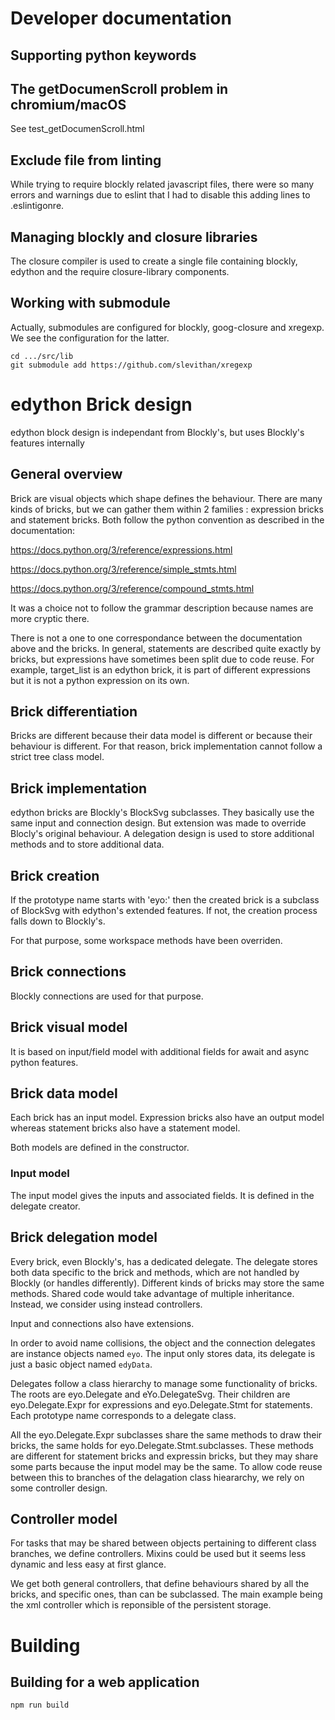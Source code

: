 # Developer documentation

## Supporting python keywords

## The getDocumenScroll problem in chromium/macOS

See test_getDocumenScroll.html

## Exclude file from linting

While trying to require blockly related javascript files, there were so many errors and warnings due to eslint that I had to disable this adding lines to .eslintigonre.

## Managing blockly and closure libraries

The closure compiler is used to create a single file containing blockly, edython and the require closure-library components.

## Working with submodule

Actually, submodules are configured for blockly, goog-closure and xregexp.
We see the configuration for the latter.

```
cd .../src/lib
git submodule add https://github.com/slevithan/xregexp
```

# edython Brick design

edython block design is independant from Blockly's,
but uses Blockly's features internally

## General overview

Brick are visual objects which shape defines the behaviour.
There are many kinds of bricks, but we can gather them within 2 families : expression bricks and statement bricks.
Both follow the python convention as described in the documentation:

https://docs.python.org/3/reference/expressions.html

https://docs.python.org/3/reference/simple_stmts.html

https://docs.python.org/3/reference/compound_stmts.html

It was a choice not to follow the grammar description because names are more cryptic there.

There is not a one to one correspondance between the documentation above and the bricks. In general, statements are described quite exactly by bricks, but expressions have sometimes been split due to code reuse. For example, target_list is an edython brick, it is part of different expressions but it is not a python expression on its own.

## Brick differentiation

Bricks are different because their data model is different or because their behaviour is different. For that reason, brick implementation cannot follow a strict tree class model.

## Brick implementation

edython bricks are Blockly's BlockSvg subclasses.
They basically use the same input and connection design.
But extension was made to override Blocly's original behaviour. A delegation design is used to store additional methods and to store additional data.

## Brick creation

If the prototype name starts with 'eyo:' then the created brick is a subclass of BlockSvg with edython's extended features. If not, the creation process falls down to Blockly's.

For that purpose, some workspace methods have been overriden.

## Brick connections

Blockly connections are used for that purpose.

## Brick visual model

It is based on input/field model with additional fields for await and async python features.

## Brick data model

Each brick has an input model.
Expression bricks also have an output model whereas
statement bricks also have a statement model.

Both models are defined in the constructor.

### Input model

The input model gives the inputs and associated fields.
It is defined in the delegate creator.

## Brick delegation model

Every brick, even Blockly's, has a dedicated delegate.
The delegate stores both data specific to the brick and methods, which are not handled by Blockly (or handles differently). Different kinds of bricks may store the same methods. Shared code would take advantage of multiple inheritance. Instead, we consider using instead controllers.

Input and connections also have extensions.

In order to avoid name collisions, the object and the connection delegates are instance objects named `eyo`.
The input only stores data, its delegate is just a basic object named `edyData`.

Delegates follow a class hierarchy to manage some functionality of bricks. The roots are eyo.Delegate and eYo.DelegateSvg. Their children are eyo.Delegate.Expr for expressions and eyo.Delegate.Stmt for statements. Each prototype name corresponds to a delegate class.

All the eyo.Delegate.Expr subclasses share the same methods to draw their bricks, the same holds for eyo.Delegate.Stmt.subclasses. These methods are different for statement bricks and expressin bricks, but they may share some parts because the input model may be the same.
To allow code reuse between this to branches of the delagation class hieararchy, we rely on some controller design.

## Controller model

For tasks that may be shared between objects pertaining to different class branches, we define controllers.
Mixins could be used but it seems less dynamic and less easy at first glance.

We get both general controllers, that define behaviours shared by all the bricks, and specific ones, than can be subclassed. The main example being the xml controller which is reponsible of the persistent storage.

# Building

## Building for a web application

`npm run build`